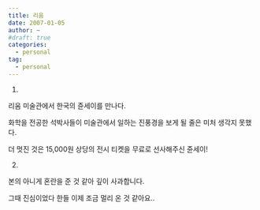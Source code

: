 ```yaml
---
title: 리움
date: 2007-01-05
author: ~
#draft: true
categories:
  - personal
tag:
  - personal
---
```




1.
리움 미술관에서 한국의 쥰세이를 만나다.

화학을 전공한 석박사들이 미술관에서 일하는 진풍경을 보게 될 줄은 미처 생각지 못했다.

더 멋진 것은 15,000원 상당의 전시 티켓을 무료로 선사해주신 쥰세이!


2.

본의 아니게 혼란을 준 것 같아 깊이 사과합니다.

그때 진심이었다 한들 이제 조금 멀리 온 것 같아요..



 






